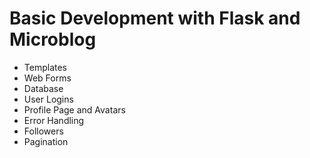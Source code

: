 # Basic Development with Flask and Microblog

* Templates
* Web Forms
* Database
* User Logins
* Profile Page and Avatars
* Error Handling
* Followers
* Pagination

